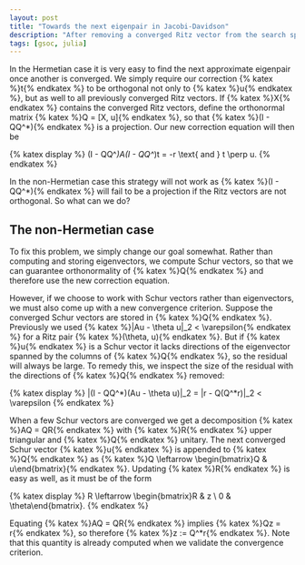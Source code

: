 ```yaml
---
layout: post
title: "Towards the next eigenpair in Jacobi-Davidson"
description: "After removing a converged Ritz vector from the search space, we must ensure that new expansions do not bring it back. In practice this means updating the correction equation so that these directions are deflated."
tags: [gsoc, julia]
---
```


In the Hermetian case it is very easy to find the next approximate eigenpair once another is converged. We simply require our correction {% katex %}t{% endkatex %} to be orthogonal not only to {% katex %}u{% endkatex %}, but as well to all previously converged Ritz vectors. If {% katex %}X{% endkatex %} contains the converged Ritz vectors, define the orthonormal matrix {% katex %}Q = [X, u]{% endkatex %}, so that {% katex %}(I - QQ^*){% endkatex %} is a projection. Our new correction equation will then be

{% katex display %}
(I - QQ^*)A(I - QQ^*)t = -r \text{ and } t \perp u.
{% endkatex %}

In the non-Hermetian case this strategy will not work as {% katex %}(I - QQ^*){% endkatex %} will fail to be a projection if the Ritz vectors are not orthogonal. So what can we do? 

## The non-Hermetian case

To fix this problem, we simply change our goal somewhat. Rather than computing and storing eigenvectors, we compute Schur vectors, so that we can guarantee orthonormality of {% katex %}Q{% endkatex %} and therefore use the new correction equation.

However, if we choose to work with Schur vectors rather than eigenvectors, we must also come up with a new convergence criterion. Suppose the converged Schur vectors are stored in {% katex %}Q{% endkatex %}. Previously we used {% katex %}\|Au - \theta u\|_2 < \varepsilon{% endkatex %} for a Ritz pair {% katex %}(\theta, u){% endkatex %}. But if {% katex %}u{% endkatex %} is a Schur vector it lacks directions of the eigenvector spanned by the columns of {% katex %}Q{% endkatex %}, so the residual will always be large. To remedy this, we inspect the size of the residual with the directions of {% katex %}Q{% endkatex %} removed:

{% katex display %}
\|(I - QQ^*)(Au - \theta u)\|_2 = \|r - Q(Q^*r)\|_2 < \varepsilon
{% endkatex %}

When a few Schur vectors are converged we get a decomposition {% katex %}AQ = QR{% endkatex %} with {% katex %}R{% endkatex %} upper triangular and {% katex %}Q{% endkatex %} unitary. The next converged Schur vector {% katex %}u{% endkatex %} is appended to {% katex %}Q{% endkatex %} as {% katex %}Q \leftarrow \begin{bmatrix}Q & u\end{bmatrix}{% endkatex %}. Updating {% katex %}R{% endkatex %} is easy as well, as it must be of the form

{% katex display %}
R \leftarrow \begin{bmatrix}R & z \\ 0 & \theta\end{bmatrix}.
{% endkatex %}

Equating {% katex %}AQ = QR{% endkatex %} implies {% katex %}Qz = r{% endkatex %}, so therefore {% katex %}z := Q^*r{% endkatex %}. Note that this quantity is already computed when we validate the convergence criterion.

